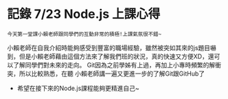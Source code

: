 # 記錄 7/23 Node.js 上課心得

    今天第一堂課小賴老師跟同學們的互動非常的積極!上課氣氛很不錯~
小賴老師在自我介紹時能夠感受到豐富的職場經驗，雖然被突如其來的js題目嚇到，但是小賴老師藉由這個方法來了解我們班的狀況，真的快速又方便XD，還可以了解同學們對未來的走向。
   Git因為之前學姊有上過，再加上小專時頻繁的解衝突，所以比較熟悉，在聽
小賴老師講一遍又更進一步的了解Git跟GitHub了
- 希望在接下來的Node.js課程能夠更精進自己~